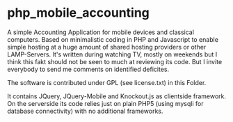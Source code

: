 php_mobile_accounting
=====================

A simple Accounting Application for mobile devices and classical computers.
Based on minimalistic coding in PHP and Javascript to enable simple hosting
at a huge amount of shared hosting providers or other LAMP-Servers.
It's written during watching TV, mostly on weekends but I think this fakt
should not be seen to much at reviewing its code. But I invite everybody to
send me comments on identified deficites.

The software is contributed under GPL (see license.txt) in this Folder.

It contains JQuery, JQuery-Mobile and Knockout.js as clientside framework.
On the serverside its code relies just on plain PHP5 (using mysqli for 
database connectivity) with no additional frameworks.


